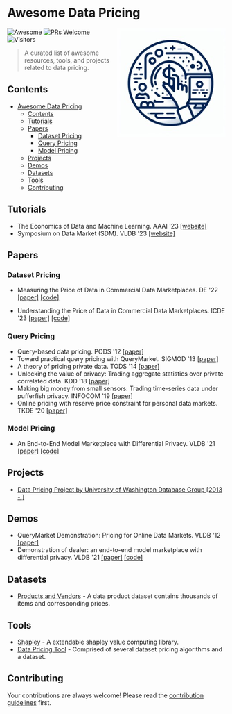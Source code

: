 # Awesome Data Pricing 

<a href="https://awesome-go.com/"><img align="right" src="./assets/logo.jpg" alt="awesome-go" title="awesome-go" /></a>

[![Awesome](https://awesome.re/badge.svg)](https://awesome.re)
[![PRs Welcome](https://img.shields.io/badge/PRs-welcome-brightgreen.svg)](http://makeapullrequest.com)
![Visitors](https://api.visitorbadge.io/api/visitors?path=https%3A%2F%2Fgithub.com%2Fdatapricing%2Fawesome-data-pricing&countColor=%23263759&style=plastic)

> A curated list of awesome resources, tools, and projects related to data pricing.

## Contents

- [Awesome Data Pricing](#awesome-data-pricing)
  - [Contents](#contents)
  - [Tutorials](#tutorials)
  - [Papers](#papers)
    - [Dataset Pricing](#dataset-pricing)
    - [Query Pricing](#query-pricing)
    - [Model Pricing](#model-pricing)
  - [Projects](#projects)
  - [Demos](#demos)
  - [Datasets](#datasets)
  - [Tools](#tools)
  - [Contributing](#contributing)

## Tutorials

- The Economics of Data and Machine Learning. AAAI '23 [[website]](https://www.haifeng-xu.com/DataEcon-aaai23/index.html)
- Symposium on Data Market (SDM). VLDB '23 [[website]](https://sites.google.com/view/sdmvldb2023)

## Papers

### Dataset Pricing

- Measuring the Price of Data in Commercial Data Marketplaces. DE '22 [[paper]](https://doi.org/10.1145/3565011.3569053) [[code]](https://gitlab.com/sandresazcoitia1/data-pricing-tool)

- Understanding the Price of Data in Commercial Data Marketplaces. ICDE '23  [[paper]](https://ieeexplore.ieee.org/document/10184748/) [[code]](https://gitlab.com/sandresazcoitia1/data-pricing-tool)

### Query Pricing

- Query-based data pricing. PODS '12 [[paper]](https://doi.org/10.1145/2213556.2213582)
- Toward practical query pricing with QueryMarket. SIGMOD '13 [[paper]](https://doi.org/10.1145/2463676.2465335)
- A theory of pricing private data. TODS '14 [[paper]](https://doi.org/10.1145/2691190.2691191)
- Unlocking the value of privacy: Trading aggregate statistics over private correlated data. KDD '18 [[paper]](https://doi.org/10.1145/3219819.3220013)
- Making big money from small sensors: Trading time-series data under pufferfish privacy. INFOCOM '19 [[paper]](https://doi.org/10.1109/INFOCOM.2019.8737579)
- Online pricing with reserve price constraint for personal data markets. TKDE '20 [[paper]](https://doi.org/10.1109/TKDE.2020.3000262)

### Model Pricing

- An End-to-End Model Marketplace with Differential Privacy. VLDB '21 [[paper]](http://www.vldb.org/pvldb/vol14/p957-liu.pdf) [[code]](https://github.com/ZJU-DIVER/Dealer)

## Projects

- [Data Pricing Project by University of Washington Database Group [2013 - ]](https://homes.cs.washington.edu/~billhowe//projects/2013/04/20/Data-Pricing.html)

## Demos

- QueryMarket Demonstration: Pricing for Online Data Markets. VLDB '12 [[paper]](https://dl.acm.org/doi/pdf/10.14778/2367502.2367548)
- Demonstration of dealer: an end-to-end model marketplace with differential privacy. VLDB '21 [[paper]](http://vldb.org/pvldb/vol14/p2747-zhang.pdf) [[code]](https://github.com/ZJU-DIVER/Dealer)

## Datasets

- [Products and Vendors](https://gitlab.com/sandresazcoitia1/data-pricing-tool/-/blob/main/Products_and_Vendors_ICDE.xlsx?ref_type=heads) - A data product dataset contains thousands of items and corresponding prices.

## Tools

- [Shapley](https://github.com/benedekrozemberczki/shapley) - A extendable shapley value computing library.
- [Data Pricing Tool](https://gitlab.com/sandresazcoitia1/data-pricing-tool) - Comprised of several dataset pricing algorithms and a dataset.

## Contributing

Your contributions are always welcome! Please read the [contribution guidelines](CONTRIBUTING.md) first.
